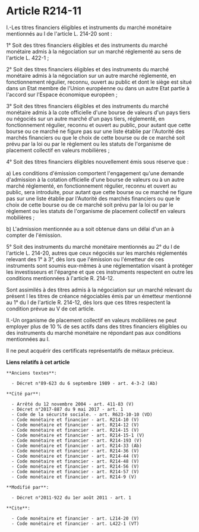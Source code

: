 # Article R214-11

I.-Les titres financiers éligibles et instruments du marché monétaire mentionnés au I de l'article L. 214-20 sont : 

1° Soit des titres financiers éligibles et des instruments du marché monétaire admis à la négociation sur un marché
réglementé au sens de l'article L. 422-1 ; 

2° Soit des titres financiers éligibles et des instruments du marché monétaire admis à la négociation sur un autre marché
réglementé, en fonctionnement régulier, reconnu, ouvert au public et dont le siège est situé dans un Etat membre de l'Union
européenne ou dans un autre Etat partie à l'accord sur l'Espace économique européen ; 

3° Soit des titres financiers éligibles et des instruments du marché monétaire admis à la cote officielle d'une bourse de
valeurs d'un pays tiers ou négociés sur un autre marché d'un pays tiers, réglementé, en fonctionnement régulier, reconnu et
ouvert au public, pour autant que cette bourse ou ce marché ne figure pas sur une liste établie par l'Autorité des marchés
financiers ou que le choix de cette bourse ou de ce marché soit prévu par la loi ou par le règlement ou les statuts de
l'organisme de placement collectif en valeurs mobilières ; 

4° Soit des titres financiers éligibles nouvellement émis sous réserve que : 

a) Les conditions d'émission comportent l'engagement qu'une demande d'admission à la cotation officielle d'une bourse de
valeurs ou à un autre marché réglementé, en fonctionnement régulier, reconnu et ouvert au public, sera introduite, pour
autant que cette bourse ou ce marché ne figure pas sur une liste établie par l'Autorité des marchés financiers ou que le
choix de cette bourse ou de ce marché soit prévu par la loi ou par le règlement ou les statuts de l'organisme de placement
collectif en valeurs mobilières ; 

b) L'admission mentionnée au a soit obtenue dans un délai d'un an à compter de l'émission. 

5° Soit des instruments du marché monétaire mentionnés au 2° du I de l'article L. 214-20, autres que ceux négociés sur les
marchés réglementés relevant des 1° à 3°, dès lors que l'émission ou l'émetteur de ces instruments sont soumis eux-mêmes à
une réglementation visant à protéger les investisseurs et l'épargne et que ces instruments respectent en outre les conditions
mentionnées à l'article R. 214-12. 

Sont assimilés à des titres admis à la négociation sur un marché relevant du présent I les titres de créance négociables émis
par un émetteur mentionné au 1° du I de l'article R. 214-12, dès lors que ces titres respectent la condition prévue au V de
cet article. 

II.-Un organisme de placement collectif en valeurs mobilières ne peut employer plus de 10 % de ses actifs dans des titres
financiers éligibles ou des instruments du marché monétaire ne répondant pas aux conditions mentionnées au I. 

Il ne peut acquérir des certificats représentatifs de métaux précieux.

**Liens relatifs à cet article**

	**Anciens textes**:

	  - Décret n°89-623 du 6 septembre 1989 - art. 4-3-2 (Ab)

	**Cité par**:

	  - Arrêté du 12 novembre 2004 - art. 411-83 (V)
	  - Décret n°2017-887 du 9 mai 2017 - art. 1
	  - Code de la sécurité sociale. - art. R623-10-10 (VD)
	  - Code monétaire et financier - art. R214-10 (V)
	  - Code monétaire et financier - art. R214-12 (V)
	  - Code monétaire et financier - art. R214-15 (V)
	  - Code monétaire et financier - art. R214-15-1 (V)
	  - Code monétaire et financier - art. R214-193 (V)
	  - Code monétaire et financier - art. R214-33 (Ab)
	  - Code monétaire et financier - art. R214-36 (V)
	  - Code monétaire et financier - art. R214-44 (V)
	  - Code monétaire et financier - art. R214-48 (V)
	  - Code monétaire et financier - art. R214-56 (V)
	  - Code monétaire et financier - art. R214-57 (V)
	  - Code monétaire et financier - art. R214-9 (V)

	**Modifié par**:

	  - Décret n°2011-922 du 1er août 2011 - art. 1

	**Cite**:

	  - Code monétaire et financier - art. L214-20 (V)
	  - Code monétaire et financier - art. L422-1 (VT)
